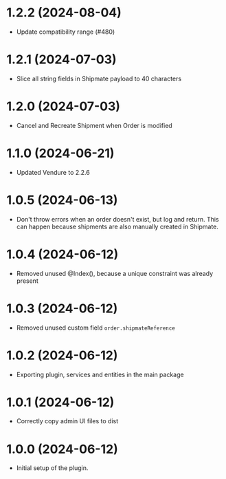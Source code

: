 # 1.2.2 (2024-08-04)

- Update compatibility range (#480)

# 1.2.1 (2024-07-03)

- Slice all string fields in Shipmate payload to 40 characters

# 1.2.0 (2024-07-03)

- Cancel and Recreate Shipment when Order is modified

# 1.1.0 (2024-06-21)

- Updated Vendure to 2.2.6

# 1.0.5 (2024-06-13)

- Don't throw errors when an order doesn't exist, but log and return. This can happen because shipments are also manually created in Shipmate.

# 1.0.4 (2024-06-12)

- Removed unused @Index(), because a unique constraint was already present

# 1.0.3 (2024-06-12)

- Removed unused custom field `order.shipmateReference`

# 1.0.2 (2024-06-12)

- Exporting plugin, services and entities in the main package

# 1.0.1 (2024-06-12)

- Correctly copy admin UI files to dist

# 1.0.0 (2024-06-12)

- Initial setup of the plugin.
